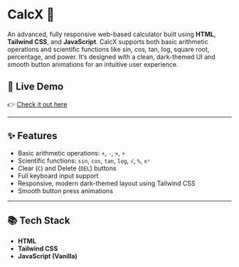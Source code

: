 # CalcX 🔢

An advanced, fully responsive web-based calculator built using **HTML**, **Tailwind CSS**, and **JavaScript**. CalcX supports both basic arithmetic operations and scientific functions like sin, cos, tan, log, square root, percentage, and power. It’s designed with a clean, dark-themed UI and smooth button animations for an intuitive user experience.

## 🚀 Live Demo

👉 [Check it out here](https://calc-x-sounds-sharp-modern-and-perf.vercel.app)

---

## ✨ Features

- Basic arithmetic operations: `+`, `-`, `×`, `÷`
- Scientific functions: `sin`, `cos`, `tan`, `log`, `√`, `%`, `xʸ`
- Clear (`C`) and Delete (`DEL`) buttons
- Full keyboard input support
- Responsive, modern dark-themed layout using Tailwind CSS
- Smooth button press animations

---

## 📚 Tech Stack

- **HTML**
- **Tailwind CSS**
- **JavaScript (Vanilla)**
